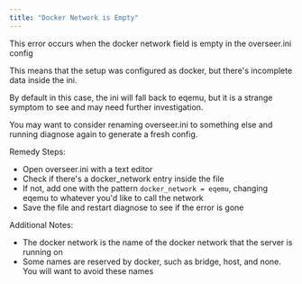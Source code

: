 ```yaml
---
title: "Docker Network is Empty"
---
```


This error occurs when the docker network field is empty in the overseer.ini config

This means that the setup was configured as docker, but there's incomplete data inside the ini.

By default in this case, the ini will fall back to eqemu, but it is a strange symptom to see and may need further investigation.

You may want to consider renaming overseer.ini to something else and running diagnose again to generate a fresh config.

Remedy Steps:

- Open overseer.ini with a text editor
- Check if there's a docker_network entry inside the file
- If not, add one with the pattern `docker_network = eqemu`, changing eqemu to whatever you'd like to call the network
- Save the file and restart diagnose to see if the error is gone

Additional Notes:

- The docker network is the name of the docker network that the server is running on
- Some names are reserved by docker, such as bridge, host, and none. You will want to avoid these names